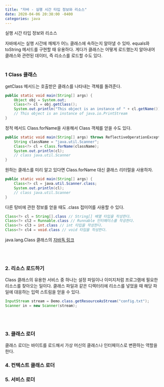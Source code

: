 ```yaml
---
title: "자바 - 실행 시간 타입 정보와 리소스"
date: 2020-04-06 20:38:00 -0400
categories: java
---
```


실행 시간 타입 정보와 리소스

자바에서는 실행 시간에 깨체가 어느 클래스에 속하는지 알아낼 수 있따. equals와 toString 메서드를 구현할 때 유용하다. 게다가 클래스는 어떻게 로드했는지 알아내어 클래스와 관련된 데이터, 즉 리소스를 로드할 수도 있다.
<br><br>

### 1 Class 클래스

getClass 메서드는 호출받은 클래스를 나타내는 객체를 돌려준다.

```java
public static void main(String[] args) {
    Object obj = System.out;
    Class<?> cl = obj.getClass();
    System.out.println("This object is an instance of " + cl.getName());
    // This object is an instance of java.io.PrintStream
}
```

정적 메서드 Class.forName을 사용해서 Class 객체를 얻을 수도 있다.

```java
public static void main(String[] args) throws ReflectiveOperationException {
    String className = "java.util.Scanner";
    Class<?> cl = Class.forName(className);
    System.out.println(cl);
    // class java.util.Scanner
}
```

원하는 클래스를 미리 알고 있다면 Class.forName 대신 클래스 리터럴을 사용하자.

```java
public static void main(String[] args) {
    Class<?> cl = java.util.Scanner.class;
    System.out.println(cl);
    // class java.util.Scanner
}
```

다른 탕비에 관한 정보를 얻을 때도 .class 접미어를 사용할 수 있다.
```java
Class<?> cl = String[].class // String[] 배열 타입을 작성한다.
Class<?> cl2 = Runnable.class // Runnable 인터페이스를 작성한다.
Class<?> cl3 = int.class // int 타입을 작성한다.
Class<?> cl4 = void.class // void 타입을 작성한다.
```

java.lang.Class<T> 클래스의 [자바독 링크](https://docs.oracle.com/javase/8/docs/api/java/lang/Class.html)

<br><br>

### 2. 리소스 로드하기

Class 클래스의 유용한 서비스 중 하나는 설정 파일이나 이미지처럼 프로그램에 필요한 리소스를 찾아오는 일이다. 클래스 파일과 같은 디렉터리에 리소스를 넣었을 때 해당 파일에 대응하는 입력 스트림을 얻을 수 있다.

```java
InputStream stream = Demo.class.getResourceAsStream("config.txt");
Scanner in = new Scanner(stream);
```
<br><br>

### 3. 클래스 로더

클래스 로더는 바이트를 로드해서 가상 머신의 클래스나 인터페이스로 변환하는 역할을 한다.
<br>

### 4. 컨텍스트 클래스 로더
### 5. 서비스 로더